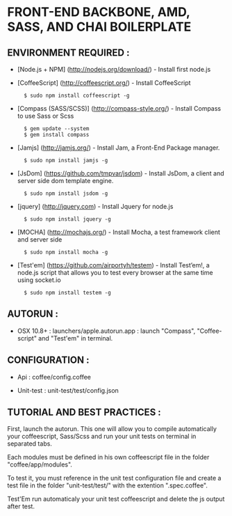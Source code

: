 FRONT-END BACKBONE, AMD, SASS, AND CHAI BOILERPLATE 
===================================================

ENVIRONMENT REQUIRED :
-----------------------

- [Node.js + NPM] (http://nodejs.org/download/) - Install first node.js

- [CoffeeScript] (http://coffeescript.org/) - Install CoffeeScript

        $ sudo npm install coffeescript -g

- [Compass (SASS/SCSS)] (http://compass-style.org/) - Install Compass to use Sass or Scss

		$ gem update --system
		$ gem install compass


- [Jamjs] (http://jamjs.org/) - Install Jam, a Front-End Package manager.

		$ sudo npm install jamjs -g

- [JsDom] (https://github.com/tmpvar/jsdom) - Install JsDom, a client and server side dom template engine.

		$ sudo npm install jsdom -g

- [jquery] (http://jquery.com) - Install Jquery for node.js

		$ sudo npm install jquery -g

- [MOCHA] (http://mochajs.org/) - Install Mocha, a test framework client and server side

		$ sudo npm install mocha -g

- [Test'em] (https://github.com/airportyh/testem) - Install Test’em!, a node.js script that allows you to test every browser at the same time using socket.io

		$ sudo npm install testem -g


AUTORUN :
---------

- OSX 10.8+ : launchers/apple.autorun.app : launch "Compass", "Coffee-script" and "Test'em" in terminal.


CONFIGURATION :
---------------

- Api : coffee/config.coffee

- Unit-test : unit-test/test/config.json


TUTORIAL AND BEST PRACTICES :
-----------------------------
	
First, launch the autorun. This one will allow you to compile automatically your coffeescript, Sass/Scss and run your unit tests on terminal in separated tabs.

Each modules must be defined in his own coffeescript file in the folder "coffee/app/modules". 

To test it, you must reference in the unit test configuration file and create a test file in the folder "unit-test/test/" with the extention ".spec.coffee".

Test'Em run automaticaly your unit test coffeescript and delete the js output after test.
